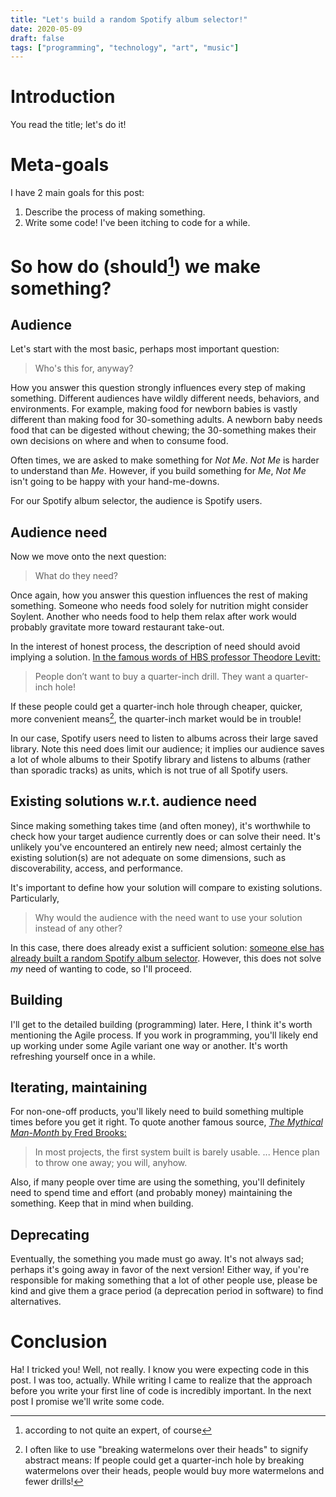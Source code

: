 ```yaml
---
title: "Let's build a random Spotify album selector!"
date: 2020-05-09
draft: false
tags: ["programming", "technology", "art", "music"]
---
```

# Introduction
You read the title; let's do it!
# Meta-goals
I have 2 main goals for this post:
1. Describe the process of making something.
2. Write some code! I've been itching to code for a while.
# So how do (should[^1]) we make something?
[^1]: according to not quite an expert, of course
## Audience
Let's start with the most basic, perhaps most important question:
> Who's this for, anyway?

How you answer this question strongly influences every step of making something. Different audiences have wildly different needs, behaviors, and environments. For example, making food for newborn babies is vastly different than making food for 30-something adults. A newborn baby needs food that can be digested without chewing; the 30-something makes their own decisions on where and when to consume food.

Often times, we are asked to make something for _Not Me_. _Not Me_ is harder to understand than _Me_. However, if you build something for _Me_, _Not Me_ isn't going to be happy with your hand-me-downs.

For our Spotify album selector, the audience is Spotify users.
## Audience need
Now we move onto the next question:
> What do they need?

Once again, how you answer this question influences the rest of making something. Someone who needs food solely for nutrition might consider Soylent. Another who needs food to help them relax after work would probably gravitate more toward restaurant take-out.

In the interest of honest process, the description of need should avoid implying a solution. [In the famous words of HBS professor Theodore Levitt:](https://hbswk.hbs.edu/item/what-customers-want-from-your-products)
> People don’t want to buy a quarter-inch drill. They want a quarter-inch hole!

If these people could get a quarter-inch hole through cheaper, quicker, more convenient means[^2], the quarter-inch market would be in trouble!
[^2]: I often like to use "breaking watermelons over their heads" to signify abstract means: If people could get a quarter-inch hole by breaking watermelons over their heads, people would buy more watermelons and fewer drills!

In our case, Spotify users need to listen to albums across their large saved library. Note this need does limit our audience; it implies our audience saves a lot of whole albums to their Spotify library and listens to albums (rather than sporadic tracks) as units, which is not true of all Spotify users.
## Existing solutions w.r.t. audience need
Since making something takes time (and often money), it's worthwhile to check how your target audience currently does or can solve their need. It's unlikely you've encountered an entirely new need; almost certainly the existing solution(s) are not adequate on some dimensions, such as discoverability, access, and performance.

It's important to define how your solution will compare to existing solutions. Particularly,
> Why would the audience with the need want to use your solution instead of any other?

In this case, there does already exist a sufficient solution: [someone else has already built a random Spotify album selector](https://www.nativenoise.co.za/spotify/album-selector/). However, this does not solve _my_ need of wanting to code, so I'll proceed.
## Building
I'll get to the detailed building (programming) later. Here, I think it's worth mentioning the Agile process. If you work in programming, you'll likely end up working under some Agile variant one way or another. It's worth refreshing yourself once in a while.
## Iterating, maintaining
For non-one-off products, you'll likely need to build something multiple times before you get it right. To quote another famous source, [_The Mythical Man-Month_ by Fred Brooks:](https://course.ccs.neu.edu/cs5500f14/Notes/Prototyping1/planToThrowOneAway.html)
> In most projects, the first system built is barely usable. ... Hence plan to throw one away; you will, anyhow. 

Also, if many people over time are using the something, you'll definitely need to spend time and effort (and probably money) maintaining the something. Keep that in mind when building.
## Deprecating
Eventually, the something you made must go away. It's not always sad; perhaps it's going away in favor of the next version! Either way, if you're responsible for making something that a lot of other people use, please be kind and give them a grace period (a deprecation period in software) to find alternatives.
# Conclusion
Ha! I tricked you! Well, not really. I know you were expecting code in this post. I was too, actually. While writing I came to realize that the approach before you write your first line of code is incredibly important. In the next post I promise we'll write some code.
